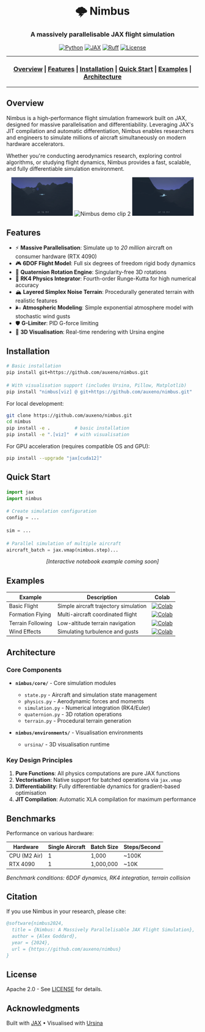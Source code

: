 <div align="center">

  <h1>🌩️ Nimbus</h1>
  
  <h3>A massively parallelisable JAX flight simulation</h3>
  
  [![Python](https://img.shields.io/badge/Python-3.12-636EFA.svg)](https://www.python.org/)
  [![JAX](https://img.shields.io/badge/JAX-0.7.0+-AB63FA.svg)](https://github.com/google/jax)
  [![Ruff](https://img.shields.io/badge/linting-ruff-FECB52?logo=ruff)](https://github.com/astral-sh/ruff)
  [![License](https://img.shields.io/badge/License-Apache%202.0-FFA15A.svg)](https://opensource.org/licenses/Apache-2.0)

</div>

---

<div align="center">
    <h3>
      <a href="#overview">Overview</a> |
      <a href="#features">Features</a> |
      <a href="#installation">Installation</a> |
      <a href="#quick-start">Quick Start</a> |
      <a href="#examples">Examples</a> |
      <a href="#architecture">Architecture</a>
    </h3>
</div>

---

## Overview

Nimbus is a high-performance flight simulation framework built on JAX, designed for massive parallelisation and differentiability. Leveraging JAX's JIT compilation and automatic differentiation, Nimbus enables researchers and engineers to simulate millions of aircraft simultaneously on modern hardware accelerators.

Whether you're conducting aerodynamics research, exploring control algorithms, or studying flight dynamics, Nimbus provides a fast, scalable, and fully differentiable simulation environment.

<div align="center">
  <img src="videos/clip_1.gif" alt="Nimbus demo clip 1" width="32%" />
  <img src="videos/clip_2.gif" alt="Nimbus demo clip 2" width="32%" />
  <img src="videos/clip_4.gif" alt="Nimbus demo clip 4" width="32%" />
</div>

## Features

- ⚡ **Massive Parallelisation**: Simulate up to *20 million* aircraft on consumer hardware (RTX 4090)
- 🎮 **6DOF Flight Model**: Full six degrees of freedom rigid body dynamics
- 🔄 **Quaternion Rotation Engine**: Singularity-free 3D rotations
- 🎯 **RK4 Physics Integrator**: Fourth-order Runge-Kutta for high numerical accuracy
- 🏔️ **Layered Simplex Noise Terrain**: Procedurally generated terrain with realistic features
- 🌬️ **Atmospheric Modeling**: Simple exponential atmosphere model with stochastic wind gusts
- 🛡️ **G-Limiter**: PID G-force limiting
- 🐻 **3D Visualisation**: Real-time rendering with Ursina engine

## Installation

```bash
# Basic installation
pip install git+https://github.com/auxeno/nimbus.git

# With visualisation support (includes Ursina, Pillow, Matplotlib)
pip install "nimbus[viz] @ git+https://github.com/auxeno/nimbus.git"
```

For local development:
```bash
git clone https://github.com/auxeno/nimbus.git
cd nimbus
pip install -e .         # basic installation
pip install -e ".[viz]"  # with visualisation
```

For GPU acceleration (requires compatible OS and GPU):
```bash
pip install --upgrade "jax[cuda12]"
```

## Quick Start

```python
import jax
import nimbus

# Create simulation configuration
config = ...

sim = ...

# Parallel simulation of multiple aircraft
aircraft_batch = jax.vmap(nimbus.step)...
```

<!-- Code execution demo placeholder -->
<div align="center">
  <i>[Interactive notebook example coming soon]</i>
</div>

## Examples

| Example | Description | Colab |
|---------|-------------|-------|
| Basic Flight | Simple aircraft trajectory simulation | [![Colab](https://colab.research.google.com/assets/colab-badge.svg)]() |
| Formation Flying | Multi-aircraft coordinated flight | [![Colab](https://colab.research.google.com/assets/colab-badge.svg)]() |
| Terrain Following | Low-altitude terrain navigation | [![Colab](https://colab.research.google.com/assets/colab-badge.svg)]() |
| Wind Effects | Simulating turbulence and gusts | [![Colab](https://colab.research.google.com/assets/colab-badge.svg)]() |

## Architecture

### Core Components

- **`nimbus/core/`** - Core simulation modules
  - `state.py` - Aircraft and simulation state management
  - `physics.py` - Aerodynamic forces and moments
  - `simulation.py` - Numerical integration (RK4/Euler)
  - `quaternion.py` - 3D rotation operations
  - `terrain.py` - Procedural terrain generation

- **`nimbus/environments/`** - Visualisation environments
  - `ursina/` - 3D visualisation runtime

### Key Design Principles

1. **Pure Functions**: All physics computations are pure JAX functions
2. **Vectorisation**: Native support for batched operations via `jax.vmap`
3. **Differentiability**: Fully differentiable dynamics for gradient-based optimisation
4. **JIT Compilation**: Automatic XLA compilation for maximum performance

## Benchmarks

Performance on various hardware:

| Hardware | Single Aircraft | Batch Size | Steps/Second |
|----------|----------------|------------|--------------|
| CPU (M2 Air) | 1 | 1,000 | ~100K |
| RTX 4090 | 1 | 1,000,000 | ~10K |

*Benchmark conditions: 6DOF dynamics, RK4 integration, terrain collision*

## Citation

If you use Nimbus in your research, please cite:

```bibtex
@software{nimbus2024,
  title = {Nimbus: A Massively Parallelisable JAX Flight Simulation},
  author = {Alex Goddard},
  year = {2024},
  url = {https://github.com/auxeno/nimbus}
}
```

## License

Apache 2.0 - See [LICENSE](LICENSE) for details.

## Acknowledgments

Built with [JAX](https://github.com/google/jax) • Visualised with [Ursina](https://github.com/pokepetter/ursina)